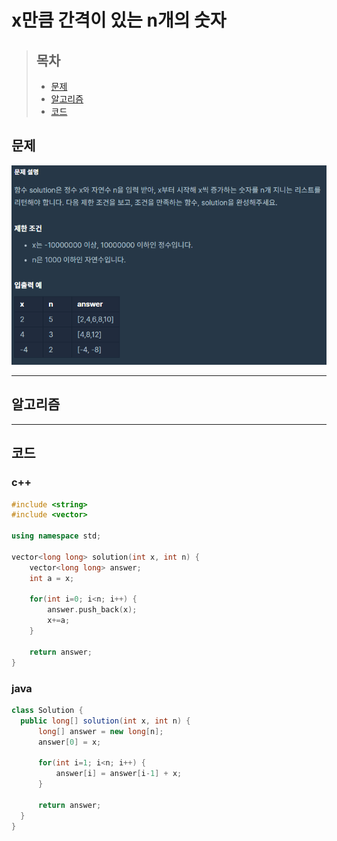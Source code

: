 # x만큼 간격이 있는 n개의 숫자

> ## 목차
> * [문제](#문제)
> * [알고리즘](#알고리즘)
> * [코드](#코드)

## 문제
![문제](https://github.com/ryusehui/algorithm/blob/master/programmers/level1/problems/x%EB%A7%8C%ED%81%BC%20%EA%B0%84%EA%B2%A9%EC%9D%B4%20%EC%9E%88%EB%8A%94%20n%EA%B0%9C%EC%9D%98%20%EC%88%AB%EC%9E%90.PNG)
<hr/>

## 알고리즘

<hr/>

## 코드
### c++
```c++
#include <string>
#include <vector>
 
using namespace std;
 
vector<long long> solution(int x, int n) {
    vector<long long> answer;
    int a = x;
    
    for(int i=0; i<n; i++) {
        answer.push_back(x);
        x+=a;
    }
    
    return answer;
}
```

### java
```java
class Solution {
  public long[] solution(int x, int n) {
      long[] answer = new long[n];
      answer[0] = x;
      
      for(int i=1; i<n; i++) {
          answer[i] = answer[i-1] + x;
      }
      
      return answer;
  }
}
```
